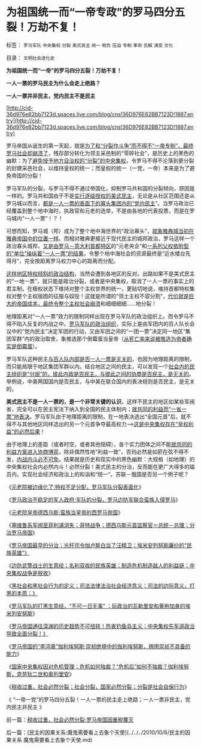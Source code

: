 # 为祖国统一而“一帝专政”的罗马四分五裂！万劫不复！

标签： `罗马军队` `中央集权` `分裂` `美式民主` `统一` `税负` `压迫` `专制` `革命` `瓦解` `演变` `文化` 

目录： `文明社会进化史`

**为祖国统一而“一帝”的罗马四分五裂！万劫不复！**

**一人一票的罗马民主为什么会走上绝路？**

**一人一票并非民主，党内民主不是民主**

[http://cid-36d976e82bb7123d.spaces.live.com/blog/cns!36D976E82BB7123D!1887.entry](http://cid-36d976e82bb7123d.spaces.live.com/blog/cns!36D976E82BB7123D!1887.entry)

罗马帝国从诞生的第一天起，就是[为了和“分裂作斗争”而不得不“一帝专制”，最终罗马社会却崩溃了](../../../2010/8/15/罗马帝国低人权隐患终致人口大绝灭.md)，残存部分转化为领主采邑制的“零碎社会”，是历史上的黑色的幽默：为了[避免授予地方自治权的“分裂”的中央集权](../../../2009/9/8/促进民族团结.md)，令罗马不得不沦落到更分裂的封建采邑社会，以维持皇权的统一；而皇权的统一（一党，一帝）本来是为了避免帝国的分裂！

罗马军队的分裂，与罗马不得不通过帝国化，抑制罗马共和国的分裂倾向，原因是一样的。罗马共和国由于不是[实行逐级授权的美式民主](../../../2010/8/6/私有制社会的逐级授权，公权和特权的形成，.md)，无论是从社区范围还是从罗马城以而言，[都是一人一票的表面下的寡头集团内的“党内民主](../../../2010/9/27/罗马的一党和一头专制；罗马军队的民主集中制；.md)”。当罗马政治已经覆盖到整个地中海时，执政官和元老的选举，不是由各地的代表投票，而是在罗马城内“一人一票”！？！

可想而知，罗马城（邦）成为了整个地中海世界的“政治寡头”，[就象雅典城当初在雅典帝国中的位置一样](../../../2010/5/20/美式民主，东南亚“民主”和雅典的民主.md)。而相对雅典更接近于现代民主的城邦政治，罗马这样一个政治寡头城邦，[又是由罗马－意大利首都特区](../../../2010/9/3/明星影帝康茂多遇害是罗马政治转折点.md)的“元老央企”和[一系列父权依附型的“单位”操纵着“一人一票”的结果](../../../2010/8/12/“N党制”的罗马走进了死胡同.md)，令整个地中海社会的资源最终是“近水楼台先得月”，完全按距离罗马权力中心的距离而分配。

[这样地区特权倾斜的政治结构](../../../2009/9/2/反对户籍制度背后垂涎的是政策倾斜的利益输送.md)，当然会遭到各地区的反对。出路如果不是美式民主的“一地一票”，就只能是政治分裂，或者是中央集权，取消了一人一票的事实上的君主制，在极权状态下维持对整个主权世界的统一，更贴切地说，维持首都特权集权对整个主权版图的征服与奴役！这就是所谓的“领土主权不容分割”，[代价就是巨大的帝国成本，最终令整个主权社会崩溃](../../../2010/9/2/中央集权的财政无法支撑任何帝国，国防令帝国瓦解.md)和细细细细……地分裂！

地理距离对“一人一票”效力的限制同样出现在罗马军队的政治组织上。而令罗马不得不陷入反复的内战之中。[罗马军队的政治组织](../../../2010/9/27/罗马的一党和一头专制；罗马军队的民主集中制；.md)，实际上是由军团内的百人队长会议中的“党内民主”决定军团的行动，又由军团之间的“一团一票”决定同一地区“集团军群”内的政治取舍，象推选那个倒霉蛋当皇帝（[从死亡率来说被推选为帝者确实是倒霉蛋](../../../2010/8/4/罗马帝国对基督教很宽容，犹太教曾经暴戾.md)）。

罗马军队这种民主[与百人队内部是否一人一票是无关的](../../../2010/8/12/罗马帝国百人队长的百人队.md)，也因为地理距离的限制，而只能局限于地区集团军群以内。结合地区之间的民主，可以发现一个[社会内的民主组织是“分层”的，彼此内政是否民主，与彼此之间的协商是否民主，是无关的](../../../2010/5/14/传染性精神病看“民主”确实会乱的.md)。举例说，中美两国国内是否民主，与中美在联合国内的表决规则是否民主，是无关的。

**美式民主不是一人一票的，是一个非常关键的认识**，这样不民主的地区如某些军阀省，完全可以在民主宪法下纳入到全国的民主体制内；[就共同的利益而“一省一票”地表决](http://hi.baidu.com/darthchn/blog/item/6c2e2b59047954d39c820484.html)。罗马军队由于地理距离的限制，在一地表决选出“全国元首”后，就不得不与其他地区同样选出的另一个元首争夺最高权力——>[这是中央集权存在“皇权利益”的必然后果](../../../2010/4/28/中央集权是社会生存成本的高利贷.md)！

由于地理上的差距（或者时空，或者其他阻碍），各个实力团体之间不能[就共同的利益方案进入协商博弈](../../../2009/10/9/什么是民主？民主和成本效益原理的关系.md)，除非偶然性地“利益一致”，否则必然是如箭在弦不得不发，[内战内斗必不可免](../../../2008/10/25/明末历史在儒教道德口水仗中模糊.md)。结果就是历史和现实中的黑色幽默：大规格（如地理）的中央集权社会内必然内斗！必然分裂！美式民主的分治，反而能在更广大得多的辐员内，实现社会经济和政治上的和诣和“统一”。苏联－俄国是否另一个例子呢？

《[元老院被边缘化了;特权不足分配，罗马军队分裂表面化](../../../2010/9/28/特权不足分配，罗马军队分裂.md)》

《[罗马政治不稳定的军人政府;军队的分裂，罗马边防军联合蛮族入侵罗马](../../../2010/9/28/不稳定的军人政府;罗马边防军联合蛮族入侵罗马.md)》

《[元老院皇帝德西乌斯;蛮族当皇帝的西罗马帝国](../../../2010/9/28/元老院皇帝德西乌斯；西罗马帝国“没有灭亡”.md)》

《[塞维鲁系军阀至菲利浦消失；哥特战争；德西乌斯元首监察官＝总统－总理；分治罗马帝国](../../../2010/9/29/罗马“总统总理”政治体制改革.md)》

《[罗马帝国最早的分治；光杆司令伽卢斯白当了汪精卫；埃米安列努斯廉价的“民族英雄”》](../../../2010/9/29/罗马曲线救国的光杆司令汪精卫.md)

《[边防武警战士的生意经；名利双收的民族英雄；制造危机制造敌人的利益链；中央集权战争是税收](../../../2010/9/29/罗马边防武警战士的生意经;名利双收的民族英雄.md)》

《[黑社会和黑社会行为的定义；司法法律法治社会经济意义；司法的边际意义，打黑的本质；》](../../../2010/10/4/黑社会和黑社会行为和打黑的本质.md)

《[罗马军队的打黑生意经，“不可一日无事”
；玩政治的瓦勒里安和黄袍加身的埃米列安努斯](../../../2010/10/4/罗马军队的打黑生意“不可一日无事”.md)》

《[罗马帝国通往深渊的历史趋势不可扭转！热衷钓鱼岛主义；中央集权先军讲政治导致全面分裂！》](../../../2010/10/4/罗马皇帝热衷钓鱼岛主义的原因.md)

《[罗马帝国的“李鸿章”伽利埃努斯;崇祯绝境中的伽利埃努斯，拥用崇祯不具备的能力](../../../2010/10/5/罗马帝国的“李鸿章”伽利埃努斯比崇祯优秀.md)》

《[国家中央集权因对危机管理；危机如何独裁？“危机后”如何不独裁？伽利埃努斯，克劳狄二世和奥列里安](../../../2010/10/5/危机中如何“独裁”，“危机后”如何不独裁？.md)》

《[税收过重，社会必然分裂；社会分裂，国家必然分裂；分裂是社会自保行为](../../../2010/10/5/税收过重，社会必然分裂;罗马帝国因重税覆灭.md)》

《 “一帝一党”的罗马四分五裂！一人一票的民主走上绝路；一人一票非民主，党内民主非民主 》

前一篇：[税收过重，社会必然分裂;罗马帝国因重税覆灭](../../../2010/10/5/税收过重，社会必然分裂;罗马帝国因重税覆灭.md)

后一篇：[民主的因果关系:魔鬼需要看上去象个天使](../../../2010/10/6/民主的因果关系 魔鬼需要看上去象个天使.md)